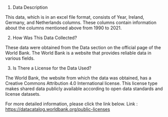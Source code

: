 1. Data Description

This data, which is in an excel file format, consists of Year, Ireland, Germany, and Netherlands columns. These columns contain information about the columns mentioned above from 1990 to 2021.

2. How Was This Data Collected?

These data were obtained from the Data section on the official page of the World Bank. The World Bank is a website that provides reliable data in various fields.

3. Is There a License for the Data Used?

The World Bank, the website from which the data was obtained, has a Creative Commons Attribution 4.0 International license. This license type makes shared data publicly available according to open data standards and license datasets.

For more detailed information, please click the link below. Link : https://datacatalog.worldbank.org/public-licenses
